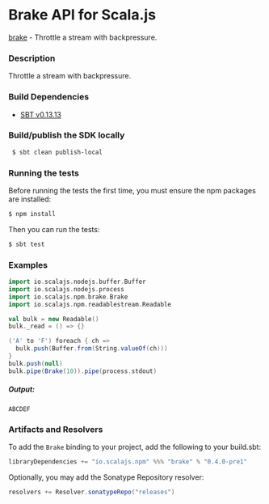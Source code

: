 Brake API for Scala.js
================================
[brake](https://www.npmjs.com/package/brake) - Throttle a stream with backpressure.

### Description

Throttle a stream with backpressure.

### Build Dependencies

* [SBT v0.13.13](http://www.scala-sbt.org/download.html)

### Build/publish the SDK locally

```bash
 $ sbt clean publish-local
```

### Running the tests

Before running the tests the first time, you must ensure the npm packages are installed:

```bash
$ npm install
```

Then you can run the tests:

```bash
$ sbt test
```

### Examples

```scala
import io.scalajs.nodejs.buffer.Buffer
import io.scalajs.nodejs.process
import io.scalajs.npm.brake.Brake
import io.scalajs.npm.readablestream.Readable

val bulk = new Readable()
bulk._read = () => {}

('A' to 'F') foreach { ch =>
  bulk.push(Buffer.from(String.valueOf(ch)))
}
bulk.push(null)
bulk.pipe(Brake(10)).pipe(process.stdout)
```

##### Output:

```text
ABCDEF
```

### Artifacts and Resolvers

To add the `Brake` binding to your project, add the following to your build.sbt:  

```sbt
libraryDependencies += "io.scalajs.npm" %%% "brake" % "0.4.0-pre1"
```

Optionally, you may add the Sonatype Repository resolver:

```sbt   
resolvers += Resolver.sonatypeRepo("releases") 